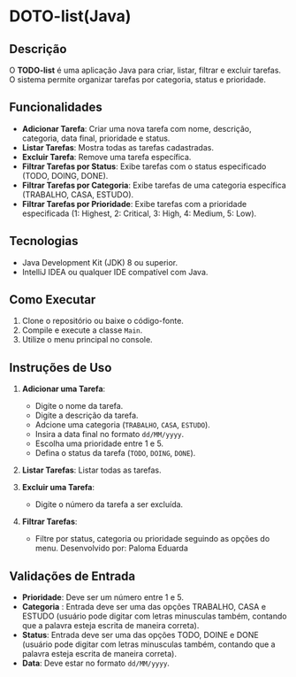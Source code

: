 # DOTO-list(Java)

## Descrição

O **TODO-list** é uma aplicação Java para criar, listar, filtrar e excluir tarefas. O sistema permite organizar tarefas por categoria, status e prioridade. 

## Funcionalidades

- **Adicionar Tarefa**: Criar uma nova tarefa com nome, descrição, categoria, data final, prioridade e status.
- **Listar Tarefas**: Mostra todas as tarefas cadastradas.
- **Excluir Tarefa**: Remove uma tarefa específica.
- **Filtrar Tarefas por Status**: Exibe tarefas com o status especificado (TODO, DOING, DONE).
- **Filtrar Tarefas por Categoria**: Exibe tarefas de uma categoria específica (TRABALHO, CASA, ESTUDO).
- **Filtrar Tarefas por Prioridade**: Exibe tarefas com a prioridade especificada (1: Highest, 2: Critical, 3: High, 4: Medium, 5: Low).

## Tecnologias

- Java Development Kit (JDK) 8 ou superior.
- IntelliJ IDEA ou qualquer IDE compatível com Java.

## Como Executar

1. Clone o repositório ou baixe o código-fonte.
2. Compile e execute a classe `Main`.
3. Utilize o menu principal no console.

## Instruções de Uso

1. **Adicionar uma Tarefa**:
   - Digite o nome da tarefa.
   - Digite a descrição da tarefa.
   - Adcione uma categoria (`TRABALHO`, `CASA`, `ESTUDO`).
   - Insira a data final no formato `dd/MM/yyyy`.
   - Escolha uma prioridade entre 1 e 5.
   - Defina o status da tarefa (`TODO`, `DOING`, `DONE`).

2. **Listar Tarefas**: Listar todas as tarefas.

3. **Excluir uma Tarefa**:
   - Digite o número da tarefa a ser excluída.

4. **Filtrar Tarefas**:
   - Filtre por status, categoria ou prioridade seguindo as opções do menu.
Desenvolvido por: Paloma Eduarda

## Validações de Entrada

- **Prioridade**: Deve ser um número entre 1 e 5.
- **Categoria** : Entrada deve ser uma das opções TRABALHO, CASA e ESTUDO (usuário pode digitar com letras minusculas também, contando que a palavra esteja escrita de maneira correta).
- **Status**: Entrada deve ser uma das opções TODO, DOINE e DONE (usuário pode digitar com letras minusculas também, contando que a palavra esteja escrita de maneira correta).
- **Data**: Deve estar no formato `dd/MM/yyyy`.
